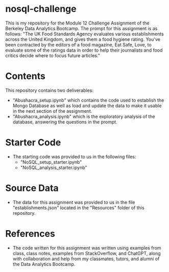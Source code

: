 # nosql-challenge
This is my repository for the Module 12 Challenge Assignment of the Berkeley Data Analytics Bootcamp.
The prompt for this assignment is as follows:
"The UK Food Standards Agency evaluates various establishments across the United Kingdom, and gives them a food hygiene rating. You've been contracted by the editors of a food magazine, Eat Safe, Love, to evaluate some of the ratings data in order to help their journalists and food critics decide where to focus future articles."

# Contents
This repository contains two deliverables:
- "Abushacra_setup.ipynb" which contains the code used to establish the Mongo Database as well as load and update the data to make it usable in the next section of the assignment. 
- "Abushacra_analysis.ipynb" which is the exploratory analysis of the database, answering the questions in the prompt. 

# Starter Code
- The starting code was provided to us in the following files:
    - "NoSQL_setup_starter.ipynb"
    - "NoSQL_analysis_starter.ipynb"

# Source Data
- The data for this assignment was provided to us in the file "establishments.json" located in the "Resources" folder of this repository. 

# References
- The code written for this assignment was written using examples from class, class notes, examples from StackOverflow, and ChatGPT, along with collaboration and help from my classmates, tutors, and alumni of the Data Analytics Bootcamp.